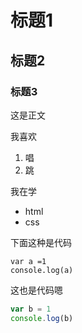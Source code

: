 # 标题1 
## 标题2 
### 标题3

这是正文

我喜欢

1. 唱
2. 跳

我在学

* html
* css

下面这种是代码

    var a =1
    console.log(a)
   
这也是代码嗯

``` javascript
var b = 1
console.log(b)
```
